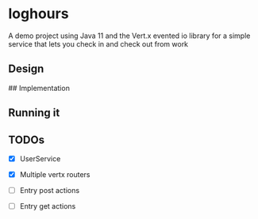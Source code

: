 # loghours

A demo project using Java 11 and the Vert.x evented io library for
a simple service that lets you check in and check out from work

## Design

## Implementation

## Running it

## TODOs

- [x] UserService
- [x] Multiple vertx routers
- [ ] Entry post actions
- [ ] Entry get actions

